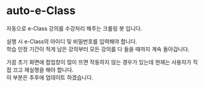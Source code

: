 # auto-e-Class
자동으로 e-Class 강의를 수강처리 해주는 크롤링 봇 입니다.  

실행 시 e-Class의 아이디 및 비밀번호를 입력해야 합니다.   
학습 인정 기간이 적게 남은 강의부터 모든 강의를 다 들을 때까지 계속 돌아갑니다.

가끔 초기 화면에 팝업창이 많이 뜨면 작동하지 않는 경우가 있는데 현재는 사용자가 직접 끄고 재실행을 해야 합니다.  
이 부분은 추후에 업데이트 하겠습니다.